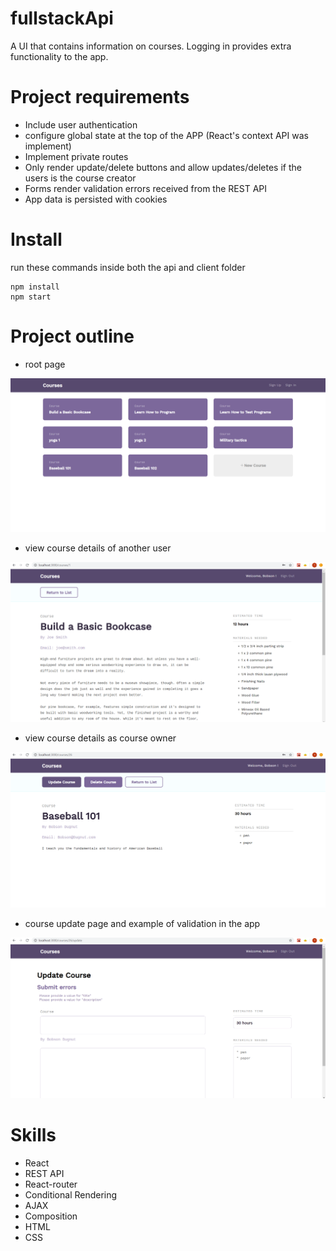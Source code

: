 # fullstackApi

A UI that contains information on courses. Logging in provides extra functionality to the app.

# Project requirements

* Include user authentication
* configure global state at the top of the APP (React's context API was implement)
* Implement private routes
* Only render update/delete buttons and allow updates/deletes if the users is the course creator
* Forms render validation errors received from the REST API
* App data is persisted with cookies


# Install
run these commands inside both the api and client folder
```
npm install
npm start
```

# Project outline

* root page

![](project-pics/courses.png)


* view course details of another user

![](project-pics/course-detail-anon-user.png)


* view course details as course owner

![](project-pics/course-detail-user-owned-view.png)

* course update page and example of validation in the app

![](project-pics/course-update-validiation.png)



# Skills
* React
* REST API
* React-router
* Conditional Rendering
* AJAX
* Composition
* HTML 
* CSS
